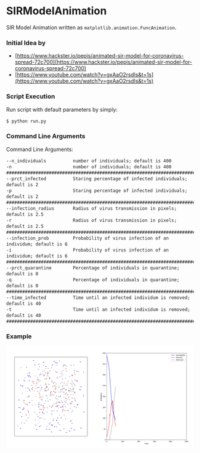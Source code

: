 # SIRModelAnimation
SIR Model Animation written as ```matplotlib.animation.FuncAnimation```.

### Initial Idea by
- [https://www.hackster.io/pepis/animated-sir-model-for-coronavirus-spread-72c700](https://www.hackster.io/pepis/animated-sir-model-for-coronavirus-spread-72c700)
- [https://www.youtube.com/watch?v=gxAaO2rsdIs&t=1s](https://www.youtube.com/watch?v=gxAaO2rsdIs&t=1s)

### Script Execution
Run script with default parameters by simply:
```sh
$ python run.py
```

### Command Line Arguments
Command Line Arguments:
```
--n_individuals          number of individuals; default is 400
-n                       number of individuals; default is 400
###################################################################################
--prct_infected          Staring percentage of infected individuals; default is 2
-p                       Staring percentage of infected individuals; default is 2
###################################################################################
--infection_radius       Radius of virus transmission in pixels; default is 2.5
-r                       Radius of virus transmission in pixels; default is 2.5
###################################################################################
--infection_prob         Probability of virus infection of an individum; default is 6
-i                       Probability of virus infection of an individum; default is 6
###################################################################################
--prct_quarantine        Percentage of individuals in quarantine; default is 0
-q                       Percentage of individuals in quarantine; default is 0
###################################################################################
--time_infected          Time until an infected individum is removed; default is 40
-t                       Time until an infected individum is removed; default is 40
###################################################################################
```

### Example

![alt text](./misc/programm.png "Logo Title Text 1")
